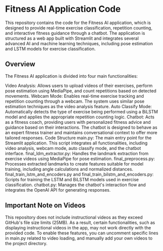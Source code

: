 # Fitness AI Application Code

This repository contains the code for the Fitness AI application, which is designed to provide real-time exercise classification, repetition counting, and interactive fitness guidance through a chatbot. The application is structured as a web app built with Streamlit and integrates several advanced AI and machine learning techniques, including pose estimation and LSTM models for exercise classification.


## Overview
The Fitness AI application is divided into four main functionalities:

Video Analysis: Allows users to upload videos of their exercises, perform pose estimation using MediaPipe, and count repetitions based on detected movements.
Webcam Mode: Enables real-time exercise tracking and repetition counting through a webcam. The system uses similar pose estimation techniques as the video analysis feature.
Auto Classify Mode: Automatically detects the type of exercise being performed using a BiLSTM model and applies the appropriate repetition counting logic.
Chatbot: Acts as a fitness coach, providing users with personalized fitness advice and guidance based on their interactions. The chatbot is designed to behave as an expert fitness trainer and maintains conversational context to offer more tailored responses.
Code Structure
main.py: The main entry point for the Streamlit application. This script integrates all functionalities, including video analysis, webcam mode, auto classify mode, and the chatbot interface.
final_ldm_extractor.py: Handles the landmark extraction from exercise videos using MediaPipe for pose estimation.
final_preprocess.py: Processes extracted landmarks to create features suitable for model training, including angle calculations and normalized distances.
final_train_lstm_and_encoders.py and final_train_bilstm_and_encoders.py: Scripts for training the LSTM and BiLSTM models used in exercise classification.
chatbot.py: Manages the chatbot's interaction flow and integrates the OpenAI API for generating responses.


## Important Note on Videos
This repository does not include instructional videos as they exceed GitHub's file size limits (25MB). As a result, certain functionalities, such as displaying instructional videos in the app, may not work directly with the provided code. To enable these features, you can uncomment specific lines in main.py related to video loading, and manually add your own videos to the project directory.
